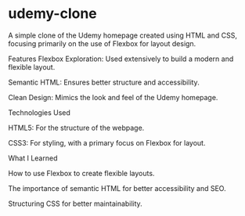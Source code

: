 # udemy-clone
A simple clone of the Udemy homepage created using HTML and CSS, focusing primarily on the use of Flexbox for layout design.

Features
Flexbox Exploration: Used extensively to build a modern and flexible layout.

Semantic HTML: Ensures better structure and accessibility.

Clean Design: Mimics the look and feel of the Udemy homepage.

Technologies Used

HTML5: For the structure of the webpage.

CSS3: For styling, with a primary focus on Flexbox for layout.

What I Learned

How to use Flexbox to create flexible layouts.

The importance of semantic HTML for better accessibility and SEO.

Structuring CSS for better maintainability.
